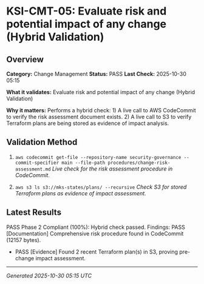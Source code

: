 # KSI-CMT-05: Evaluate risk and potential impact of any change (Hybrid Validation)

## Overview

**Category:** Change Management
**Status:** PASS
**Last Check:** 2025-10-30 05:15

**What it validates:** Evaluate risk and potential impact of any change (Hybrid Validation)

**Why it matters:** Performs a hybrid check: 1) A live call to AWS CodeCommit to verify the risk assessment document exists. 2) A live call to S3 to verify Terraform plans are being stored as evidence of impact analysis.

## Validation Method

1. `aws codecommit get-file --repository-name security-governance --commit-specifier main --file-path procedures/change-risk-assessment.md`
   *Live check for the risk assessment procedure in CodeCommit.*

2. `aws s3 ls s3://mks-states/plans/ --recursive`
   *Check S3 for stored Terraform plans as evidence of impact assessment.*

## Latest Results

PASS Phase 2 Compliant (100%): Hybrid check passed. Findings: PASS [Documentation] Comprehensive risk procedure found in CodeCommit (12157 bytes).
- PASS [Evidence] Found 2 recent Terraform plan(s) in S3, proving pre-change impact assessment.

---
*Generated 2025-10-30 05:15 UTC*